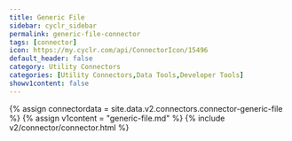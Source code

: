 ```yaml
---
title: Generic File
sidebar: cyclr_sidebar
permalink: generic-file-connector
tags: [connector]
icon: https://my.cyclr.com/api/ConnectorIcon/15496
default_header: false
category: Utility Connectors
categories: [Utility Connectors,Data Tools,Developer Tools]
showv1content: false
---
```

{% assign connectordata = site.data.v2.connectors.connector-generic-file %}
{% assign v1content = "generic-file.md" %}
{% include v2/connector/connector.html %}	